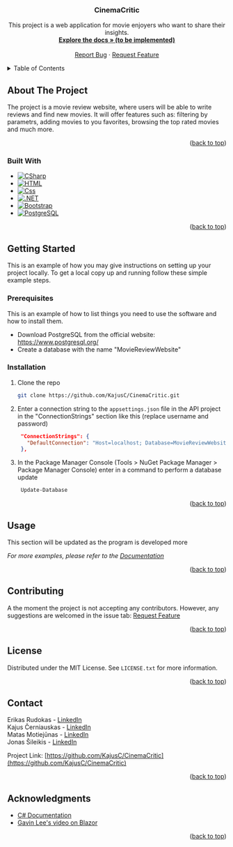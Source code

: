 <!-- Improved compatibility of back to top link: See: https://github.com/othneildrew/Best-README-Template/pull/73 -->
<a name="readme-top"></a>
<!--
*** Thanks for checking out the Best-README-Template. If you have a suggestion
*** that would make this better, please fork the repo and create a pull request
*** or simply open an issue with the tag "enhancement".
*** Don't forget to give the project a star!
*** Thanks again! Now go create something AMAZING! :D
-->



<!-- PROJECT SHIELDS -->
<!--
*** I'm using markdown "reference style" links for readability.
*** Reference links are enclosed in brackets [ ] instead of parentheses ( ).
*** See the bottom of this document for the declaration of the reference variables
*** for contributors-url, forks-url, etc. This is an optional, concise syntax you may use.
*** https://www.markdownguide.org/basic-syntax/#reference-style-links
-->



<!-- PROJECT LOGO -->
<br />
<h3 align="center">CinemaCritic</h3>

  <p align="center">
    This project is a web application for movie enjoyers who want to share their insights.
    <br />
    <a href=""><strong>Explore the docs » (to be implemented)</strong></a>
    <br />
    <br />
    <a href="https://github.com/KajusC/CinemaCritic/issues">Report Bug</a>
    ·
    <a href="https://github.com/KajusC/CinemaCritic/issues">Request Feature</a>
  </p>
</div>



<!-- TABLE OF CONTENTS -->
<details>
  <summary>Table of Contents</summary>
  <ol>
    <li>
      <a href="#about-the-project">About The Project</a>
      <ul>
        <li><a href="#built-with">Built With</a></li>
      </ul>
    </li>
    <li>
      <a href="#getting-started">Getting Started</a>
      <ul>
        <li><a href="#prerequisites">Prerequisites</a></li>
        <li><a href="#installation">Installation</a></li>
      </ul>
    </li>
    <li><a href="#usage">Usage</a></li>
    <li><a href="#contributing">Contributing</a></li>
    <li><a href="#license">License</a></li>
    <li><a href="#contact">Contact</a></li>
    <li><a href="#acknowledgments">Acknowledgments</a></li>
  </ol>
</details>



<!-- ABOUT THE PROJECT -->
## About The Project

The project is a movie review website, where users will be able to write reviews and find new movies. It will offer
features such as: filtering by parametrs, adding movies to you favorites, browsing the top rated movies and much more.

<p align="right">(<a href="#readme-top">back to top</a>)</p>



### Built With

* [![CSharp][Csharp.com]][Csharp-url]
* [![HTML][Html.com]][Html-url]
* [![Css][Css.com]][Css-url]
* [![.NET][dot.net]][dot.net-url]
* [![Bootstrap][Bootstrap.com]][Bootstrap-url]
* [![PostgreSQL][PostgreSQL.org]][PostgreSQL-url]

<p align="right">(<a href="#readme-top">back to top</a>)</p>



<!-- GETTING STARTED -->
## Getting Started

This is an example of how you may give instructions on setting up your project locally.
To get a local copy up and running follow these simple example steps.

### Prerequisites

This is an example of how to list things you need to use the software and how to install them.

* Download PostgreSQL from the official website: https://www.postgresql.org/
* Create a database with the name "MovieReviewWebsite"

### Installation

1. Clone the repo
   ```sh
   git clone https://github.com/KajusC/CinemaCritic.git
   ```
2. Enter a connection string to the `appsettings.json` file in the API project in the "ConnectionStrings" section like this (replace username and password)
   ```json
    "ConnectionStrings": {
      "DefaultConnection": "Host=localhost; Database=MovieReviewWebsite; Username=your_username; Password=your_password"
    },
   ```
3. In the Package Manager Console (Tools > NuGet Package Manager > Package Manager Console) enter in a command to perform a database update
   ```sh
    Update-Database
   ```

<p align="right">(<a href="#readme-top">back to top</a>)</p>



<!-- USAGE EXAMPLES -->
## Usage

This section will be updated as the program is developed more 

_For more examples, please refer to the [Documentation](https://example.com)_

<p align="right">(<a href="#readme-top">back to top</a>)</p>


<!-- CONTRIBUTING -->
## Contributing

A the moment the project is not accepting any contributors. However, any suggestions are welcomed in the issue tab: <a href="https://github.com/KajusC/CinemaCritic/issues">Request Feature</a>

<p align="right">(<a href="#readme-top">back to top</a>)</p>



<!-- LICENSE -->
## License

Distributed under the MIT License. See `LICENSE.txt` for more information.

<p align="right">(<a href="#readme-top">back to top</a>)</p>



<!-- CONTACT -->
## Contact

Erikas Rudokas - [LinkedIn](https://www.linkedin.com/in/erikasrudokas/)
<br/>
Kajus Černiauskas - [LinkedIn](https://www.linkedin.com/in/kajus-%C4%8Derniauskas-a68506205/)
<br/>
Matas Motiejūnas - [LinkedIn](https://www.linkedin.com/in/matas-motiej%C5%ABnas-09a050274/)
<br/>
Jonas Šileikis - [LinkedIn]()
<br/>

Project Link: [https://github.com/KajusC/CinemaCritic](https://github.com/KajusC/CinemaCritic)

<p align="right">(<a href="#readme-top">back to top</a>)</p>



<!-- ACKNOWLEDGMENTS -->
## Acknowledgments

* [C# Documentation](https://learn.microsoft.com/en-us/dotnet/csharp/)
* [Gavin Lee's video on Blazor](https://www.youtube.com/watch?v=sHuuo9L3e5c&ab_channel=freeCodeCamp.org)

<p align="right">(<a href="#readme-top">back to top</a>)</p>



<!-- MARKDOWN LINKS & IMAGES -->
<!-- https://www.markdownguide.org/basic-syntax/#reference-style-links -->
[contributors-shield]: https://img.shields.io/github/contributors/github_username/repo_name.svg?style=for-the-badge
[contributors-url]: https://github.com/github_username/repo_name/graphs/contributors
[forks-shield]: https://img.shields.io/github/forks/github_username/repo_name.svg?style=for-the-badge
[forks-url]: https://github.com/github_username/repo_name/network/members
[stars-shield]: https://img.shields.io/github/stars/github_username/repo_name.svg?style=for-the-badge
[stars-url]: https://github.com/github_username/repo_name/stargazers
[issues-shield]: https://img.shields.io/github/issues/github_username/repo_name.svg?style=for-the-badge
[issues-url]: https://github.com/github_username/repo_name/issues
[license-shield]: https://img.shields.io/github/license/github_username/repo_name.svg?style=for-the-badge
[license-url]: https://github.com/github_username/repo_name/blob/master/LICENSE.txt
[linkedin-shield]: https://img.shields.io/badge/-LinkedIn-black.svg?style=for-the-badge&logo=linkedin&colorB=555
[linkedin-url]: https://linkedin.com/in/linkedin_username
[product-screenshot]: images/screenshot.png
[Csharp.com]: https://img.shields.io/badge/C%23-239120?style=for-the-badge&logo=c-sharp&logoColor=white
[Csharp-url]: https://learn.microsoft.com/en-us/dotnet/csharp/
[Html.com]:https://img.shields.io/badge/HTML5-E34F26?style=for-the-badge&logo=html5&logoColor=white
[Html-url]: https://developer.mozilla.org/en-US/docs/Web/HTML
[Css.com]:  https://img.shields.io/badge/CSS3-1572B6?style=for-the-badge&logo=css3&logoColor=white
[Css-url]:https://developer.mozilla.org/en-US/docs/Web/CSS
[dot.net]:  https://img.shields.io/badge/.NET-5C2D91?style=for-the-badge&logo=.net&logoColor=white
[dot.net-url]: https://dotnet.microsoft.com/en-us/
[Bootstrap.com]: https://img.shields.io/badge/Bootstrap-563D7C?style=for-the-badge&logo=bootstrap&logoColor=white
[Bootstrap-url]: https://getbootstrap.com/
[PostgreSQL.org]: https://img.shields.io/badge/PostgreSQL-316192?style=for-the-badge&logo=postgresql&logoColor=white
[PostgreSQL-url]: https://www.postgresql.org/
